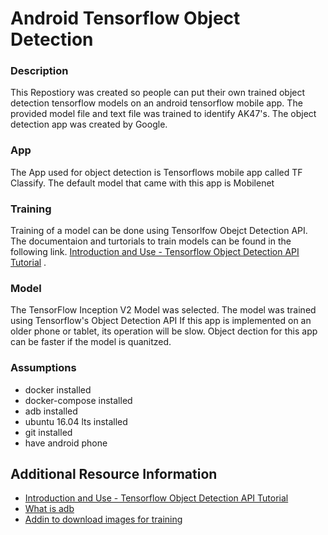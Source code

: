 # Android Tensorflow Object Detection 

### Description

This Repostiory was created so people can put their own trained object detection tensorflow models on an android tensorflow mobile app. The provided model file and text file was trained to identify AK47's. The object detection app was created by Google.

### App
The App used for object detection is Tensorflows mobile app called TF Classify. The default model that came with this app is Mobilenet 

### Training
Training of a model can be done using Tensorlfow Obejct Detection API. The documentaion and turtorials to train models can be found in the following link. [Introduction and Use - Tensorflow Object Detection API Tutorial](https://pythonprogramming.net/introduction-use-tensorflow-object-detection-api-tutorial/) .


### Model
The TensorFlow Inception V2 Model was selected. The model was trained using Tensorflow's Object Detection API If this app is implemented on an older phone or tablet, its operation will be slow. Object dection for this app can be faster if the model is quanitzed.
 



### Assumptions
* docker installed
* docker-compose installed
* adb installed
* ubuntu 16.04 lts installed
* git installed
* have android phone




## Additional Resource Information

* [Introduction and Use - Tensorflow Object Detection API Tutorial](https://pythonprogramming.net/introduction-use-tensorflow-object-detection-api-tutorial/)
* [What is adb](https://developer.android.com/studio/command-line/adb.html#move)
* [Addin to download images for training](https://www.pcsteps.com/5170-mass-download-images-chrome/)
